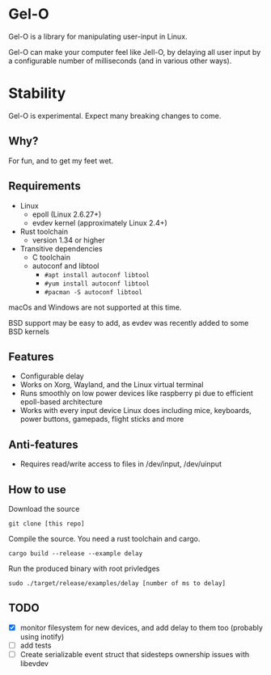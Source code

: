 # Gel-O

Gel-O is a library for manipulating user-input in Linux.

Gel-O can make your computer feel like Jell-O, by delaying all user input by a configurable number of milliseconds (and in various other ways).

# Stability

Gel-O is experimental. Expect many breaking changes to come.

## Why?

For fun, and to get my feet wet.

## Requirements

- Linux
    - epoll (Linux 2.6.27+)
    - evdev kernel (approximately Linux 2.4+)
- Rust toolchain
    - version 1.34 or higher
- Transitive dependencies
    - C toolchain
    - autoconf and libtool
        - `#apt install autoconf libtool`
        - `#yum install autoconf libtool`
        - `#pacman -S autoconf libtool`

macOs and Windows are not supported at this time.

BSD support may be easy to add, as evdev was recently added to some BSD kernels

## Features

- Configurable delay
- Works on Xorg, Wayland, and the Linux virtual terminal
- Runs smoothly on low power devices like raspberry pi due to efficient epoll-based architecture
- Works with every input device Linux does including mice, keyboards, power buttons, gamepads, flight sticks and more

## Anti-features

- Requires read/write access to files in /dev/input, /dev/uinput

## How to use

Download the source
```
git clone [this repo]
```
Compile the source. You need a rust toolchain and cargo.
```
cargo build --release --example delay
```
Run the produced binary with root privledges
```
sudo ./target/release/examples/delay [number of ms to delay]
```

## TODO
- [x] monitor filesystem for new devices, and add delay to them too (probably using inotify)
- [ ] add tests
- [ ] Create serializable event struct that sidesteps ownership issues with libevdev